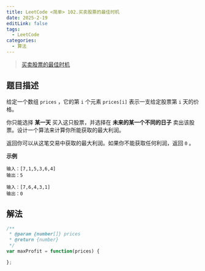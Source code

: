 ```yaml
---
title: LeetCode <简单> 102.买卖股票的最佳时机
date: 2025-2-19
editLink: false
tags:
  - LeetCode
categories:
  - 算法
---
```


> [买卖股票的最佳时机](https://leetcode.cn/problems/best-time-to-buy-and-sell-stock/description/)

## 题目描述

给定一个数组 `prices` ，它的第 `i` 个元素 `prices[i]` 表示一支给定股票第 `i` 天的价格。

你只能选择 **某一天** 买入这只股票，并选择在 **未来的某一个不同的日子** 卖出该股票。设计一个算法来计算你所能获取的最大利润。

返回你可以从这笔交易中获取的最大利润。如果你不能获取任何利润，返回 `0` 。

**示例**

```
输入：[7,1,5,3,6,4]
输出：5

输入：[7,6,4,3,1]
输出：0
```

## 解法

```js
/**
 * @param {number[]} prices
 * @return {number}
 */
var maxProfit = function(prices) {

};
```
